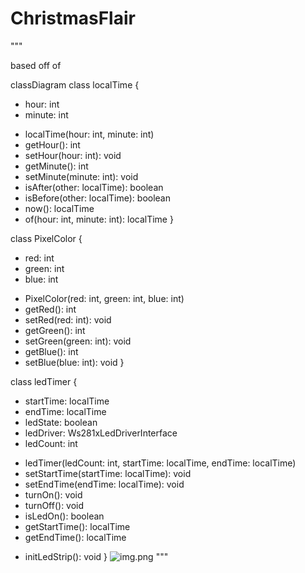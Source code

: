 # ChristmasFlair

"""

based off of 


classDiagram
class localTime {
- hour: int
- minute: int
+ localTime(hour: int, minute: int)
+ getHour(): int
+ setHour(hour: int): void
+ getMinute(): int
+ setMinute(minute: int): void
+ isAfter(other: localTime): boolean
+ isBefore(other: localTime): boolean
+ now(): localTime
+ of(hour: int, minute: int): localTime
}

class PixelColor {
- red: int
- green: int
- blue: int
+ PixelColor(red: int, green: int, blue: int)
+ getRed(): int
+ setRed(red: int): void
+ getGreen(): int
+ setGreen(green: int): void
+ getBlue(): int
+ setBlue(blue: int): void
}

class ledTimer {
- startTime: localTime
- endTime: localTime
- ledState: boolean
- ledDriver: Ws281xLedDriverInterface
- ledCount: int
+ ledTimer(ledCount: int, startTime: localTime, endTime: localTime)
+ setStartTime(startTime: localTime): void
+ setEndTime(endTime: localTime): void
+ turnOn(): void
+ turnOff(): void
+ isLedOn(): boolean
+ getStartTime(): localTime
+ getEndTime(): localTime
- initLedStrip(): void
}
![img.png](../../img.png)
"""

